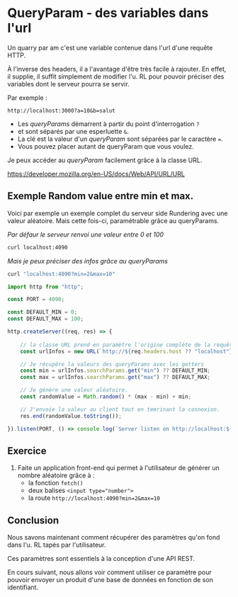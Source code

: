 # QueryParam - des variables dans l'url

Un quarry par am c'est une variable contenue dans l'url d'une requête HTTP.

À l'inverse des headers, il a l'avantage d'être très facile à rajouter. En effet, il supplie, il suffit simplement de modifier l'u. RL pour pouvoir préciser des variables dont le serveur pourra se servir. 

Par exemple :

```http
http://localhost:3000?a=10&b=salut
```

- Les *queryParams* démarrent à partir du point d'interrogation `?` 
- et sont séparés par une esperluette `&`. 
- La clé est la valeur d'un *queryParam* sont séparées par le caractère `=`.
- Vous pouvez placer autant de queryParam que vous voulez.

Je peux accéder au *queryParam* facilement grâce à la classe URL. 

https://developer.mozilla.org/en-US/docs/Web/API/URL/URL

## Exemple Random value entre min et max.

Voici par exemple un exemple complet du serveur side Rundering avec une valeur aléatoire. Mais cette fois-ci, paramétrable grâce au queryParams.

*Par défaur le serveur renvoi une valeur entre 0 et 100*
```bash
curl localhost:4090
```

*Mais je peux préciser des infos grâce au queryParams*
```bash
curl "localhost:4090?min=2&max=10"
```

```js
import http from "http";

const PORT = 4090;

const DEFAULT_MIN = 0;
const DEFAULT_MAX = 100;

http.createServer((req, res) => {
    
    // la classe URL prend en paramètre l'origine complète de la requête
    const urlInfos = new URL(`http://${req.headers.host ?? "localhost"}${req.url ?? "/"}`);

    // Je récupère la valeurs des queryParams avec les getters
    const min = urlInfos.searchParams.get("min") ?? DEFAULT_MIN;
    const max = urlInfos.searchParams.get("max") ?? DEFAULT_MAX;

    // Je génère une valeur aléatoire.
    const randomValue = Math.random() * (max - min) + min;

    // J'envoie la valeur au client tout en temrinant la connexion.
    res.end(randomValue.toString());

}).listen(PORT, () => console.log(`Server listen on http://localhost:${PORT}`));
```

## Exercice

1. Faite un application front-end qui permet à l'utilisateur de générer un nombre aléatoire grâce à :
    - la fonction `fetch()`
    - deux balises `<input type="number">`
    - la route `http://localhost:4090?min=2&max=10`

## Conclusion

Nous savons maintenant comment récupérer des paramètres qu'on fond dans l'u. RL tapés par l'utilisateur. 

Ces paramètres sont essentiels à la conception d'une API REST.

En cours suivant, nous allons voir comment utiliser ce paramètre pour pouvoir envoyer un produit d'une base de données en fonction de son identifiant. 